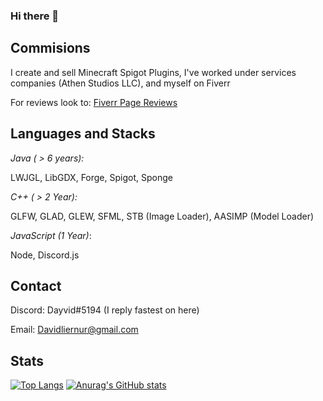 ### Hi there 👋

## Commisions
I create and sell Minecraft Spigot Plugins, I've worked under services companies (Athen Studios LLC), and myself on Fiverr

For reviews look to:
[Fiverr Page Reviews](https://www.fiverr.com/tvipert/make-you-a-minecraft-plugin)

## Languages and Stacks ##
*Java ( > 6 years):*


LWJGL, LibGDX, Forge, Spigot, Sponge

*C++ ( > 2 Year):*


GLFW, GLAD, GLEW, SFML, STB (Image Loader), AASIMP (Model Loader)

*JavaScript (1 Year)*:


Node, Discord.js

## Contact ##

Discord: Dayvid#5194 (I reply fastest on here)


Email: Davidliernur@gmail.com


## Stats ##
[![Top Langs](https://github-readme-stats.vercel.app/api/top-langs/?username=AcidicViper&layout=compact)](https://github.com/anuraghazra/github-readme-stats)
[![Anurag's GitHub stats](https://github-readme-stats.vercel.app/api?username=AcidicViper)](https://github.com/anuraghazra/github-readme-stats)

